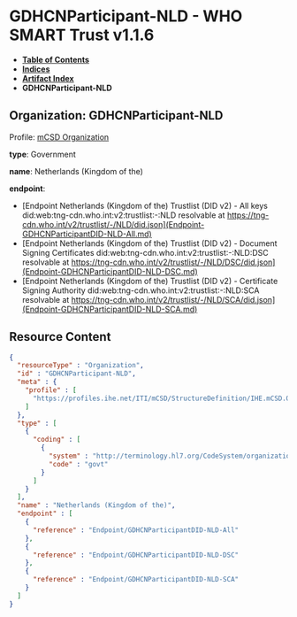 # GDHCNParticipant-NLD - WHO SMART Trust v1.1.6

* [**Table of Contents**](toc.md)
* [**Indices**](indices.md)
* [**Artifact Index**](artifacts.md)
* **GDHCNParticipant-NLD**

## Organization: GDHCNParticipant-NLD

Profile: [mCSD Organization](https://profiles.ihe.net/ITI/mCSD/4.0.0/StructureDefinition-IHE.mCSD.Organization.html)

**type**: Government

**name**: Netherlands (Kingdom of the)

**endpoint**: 

* [Endpoint Netherlands (Kingdom of the) Trustlist (DID v2) - All keys did:web:tng-cdn.who.int:v2:trustlist:-:NLD resolvable at https://tng-cdn.who.int/v2/trustlist/-/NLD/did.json](Endpoint-GDHCNParticipantDID-NLD-All.md)
* [Endpoint Netherlands (Kingdom of the) Trustlist (DID v2) - Document Signing Certificates did:web:tng-cdn.who.int:v2:trustlist:-:NLD:DSC resolvable at https://tng-cdn.who.int/v2/trustlist/-/NLD/DSC/did.json](Endpoint-GDHCNParticipantDID-NLD-DSC.md)
* [Endpoint Netherlands (Kingdom of the) Trustlist (DID v2) - Certificate Signing Authority did:web:tng-cdn.who.int:v2:trustlist:-:NLD:SCA resolvable at https://tng-cdn.who.int/v2/trustlist/-/NLD/SCA/did.json](Endpoint-GDHCNParticipantDID-NLD-SCA.md)



## Resource Content

```json
{
  "resourceType" : "Organization",
  "id" : "GDHCNParticipant-NLD",
  "meta" : {
    "profile" : [
      "https://profiles.ihe.net/ITI/mCSD/StructureDefinition/IHE.mCSD.Organization"
    ]
  },
  "type" : [
    {
      "coding" : [
        {
          "system" : "http://terminology.hl7.org/CodeSystem/organization-type",
          "code" : "govt"
        }
      ]
    }
  ],
  "name" : "Netherlands (Kingdom of the)",
  "endpoint" : [
    {
      "reference" : "Endpoint/GDHCNParticipantDID-NLD-All"
    },
    {
      "reference" : "Endpoint/GDHCNParticipantDID-NLD-DSC"
    },
    {
      "reference" : "Endpoint/GDHCNParticipantDID-NLD-SCA"
    }
  ]
}

```
